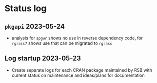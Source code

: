 # Status log

## `pkgapi` 2023-05-24

- analysis for `spgwr` shows no use in reverse dependency code, for `rgrass7` shows use that can be migrated to `rgrass`

## Log startup 2023-05-23

- Create separate logs for each CRAN package maintained by RSB with current status on maintenance and ideas/plans for documentation

